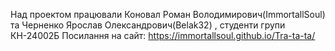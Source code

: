 Над проектом працювали Коновал Роман Володимирович(ImmortallSoul) та Черненко Ярослав Олександрович(Belak32) , студенти групи КН-24002Б
Посилання на сайт: https://immortallsoul.github.io/Tra-ta-ta/
